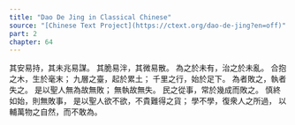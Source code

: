 ```yaml
---
title: "Dao De Jing in Classical Chinese"
source: "[Chinese Text Project](https://ctext.org/dao-de-jing?en=off)"
part: 2
chapter: 64
---
```

其安易持，其未兆易謀。
其脆易泮，其微易散。
為之於未有，治之於未亂。
合抱之木，生於毫末；
九層之臺，起於累土；
千里之行，始於足下。
為者敗之，執者失之。
是以聖人無為故無敗；
無執故無失。
民之從事，常於幾成而敗之。
慎終如始，則無敗事，
是以聖人欲不欲，不貴難得之貨；
學不學，復衆人之所過，
以輔萬物之自然，而不敢為。